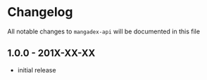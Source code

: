 # Changelog

All notable changes to `mangadex-api` will be documented in this file

## 1.0.0 - 201X-XX-XX

- initial release
